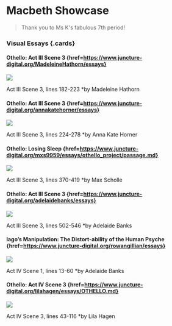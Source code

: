# Macbeth Showcase
> Thank you to Ms K's fabulous 7th period!

### Visual Essays {.cards}

#### Othello: Act III Scene 3 {href=https://www.juncture-digital.org/MadeleineHathorn/essays}

![](https://upload.wikimedia.org/wikipedia/commons/f/f6/Lunar_phases_al-Biruni.jpg)

Act III Scene 3, lines 182-223
*by Madeleine Hathorn

#### Othello: Act III Scene 3 {href=https://www.juncture-digital.org/annakatehorner/essays}

![](https://upload.wikimedia.org/wikipedia/commons/b/b1/Othello_and_Desdemona_in_Venice_by_Th%C3%A9odore_Chass%C3%A9riau.jpg)

Act III Scene 3, lines 224-278
*by Anna Kate Horner


#### Othello: Losing Sleep {href=https://www.juncture-digital.org/mxs9959/essays/othello_project/passage.md}

![](https://upload.wikimedia.org/wikipedia/commons/2/29/Venetian_grenadiers_attack_an_Ottoman_fort%2C_1717.jpg)

Act III Scene 3, lines 370-419
*by Max Scholle

#### Othello: Act III Scene 3 {href=https://www.juncture-digital.org/adelaidebanks/essays}

![](https://upload.wikimedia.org/wikipedia/commons/9/99/Christian_K%C3%B6hler_Othello.jpg)

Act III Scene 3, lines 502-546
*by Adelaide Banks

#### Iago’s Manipulation: The Distort-ability of the Human Psyche {href=https://www.juncture-digital.org/rowangillian/essays}

![](https://i.pinimg.com/736x/cc/66/1d/cc661d7341e532165c68d15637e204ef.jpg)

Act IV Scene 1, lines 13-60
*by Adelaide Banks

#### Othello: Act IV Scene 3 {href=https://www.juncture-digital.org/lilahagen/essays/OTHELLO.md}

![](https://upload.wikimedia.org/wikipedia/commons/0/0c/Study-for-desdemona-s-death-song.jpg)

Act IV Scene 3, lines 43-116
*by Lila Hagen